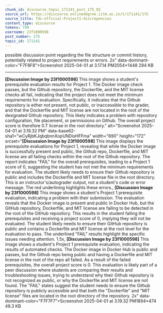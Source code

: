 ```yaml
---
chunk_id: discourse_topic_171141_post_175_02
source_url: https://discourse.onlinedegree.iitm.ac.in/t/171141/175
source_title: Tds-official-Project1-discrepencies
content_type: discourse
tokens: 749
username: 23f1000598
post_number: 175
topic_id: 171141
---
```


 possible discussion point regarding the file structure or commit history, potentially related to project requirements or errors. 2x" data-dominant-color="F7F8F8">Screenshot 2025-04-01 at 3.17.14 PM2054×1448 294 KB

---

**[Discussion Image by 23f1000598]** This image shows a student's prerequisite evaluation results for Project 1. The Docker image check passes, but the Github repository, the Dockerfile, and the MIT license checks all fail, indicating that the project does not meet the minimum requirements for evaluation. Specifically, it indicates that the Github repository is either not present, not public, or inaccessible to the grader, and that the Dockerfile and MIT license are not located in the root of the designated Github repository. This likely indicates a problem with repository configuration, file placement, or permissions on Github. The overall project score is therefore 0.T license in the root directory." alt="Screenshot 2025-04-01 at 3.19.32 PM" data-base62-sha1="wCyRjbKJqbqbnnXopUNDisHFFma" width="690" height="172" srcset="**[Discussion Image by 23f1000598]** This image displays the prerequisite evaluations for Project 1, revealing that while the Docker image is successfully present and public, the Github repo, Dockerfile, and MIT license are all failing checks within the root of the Github repository. The report indicates "FAIL" for the overall prerequisites, leading to a Project 1 score of 0, suggesting the student has not met the minimum requirements for evaluation. The student likely needs to ensure their Github repository is public and includes the Dockerfile and MIT license file in the root directory. This is an instructor's/autograder output, not a student's code or error message. The red underlining highlights these errors., **[Discussion Image by 23f1000598]** This image shows a student's Project 1 prerequisite evaluation, indicating a problem with their submission. The evaluation reveals that the Docker image is present and public in Docker Hub, but the GitHub repository, Dockerfile, and MIT license are failing to be detected in the root of the GitHub repository. This results in the student failing the prerequisites and receiving a project score of 0, implying they will not be evaluated. The student likely needs to ensure their GitHub repository is public and contains a Dockerfile and MIT license at the root level for the evaluation to pass. The underlined "FAIL" results highlight the specific issues needing attention. 1.5x, **[Discussion Image by 23f1000598]** This image shows a student's Project 1 prerequisite evaluation, indicating the results of automated checks. The Docker image in Docker Hub is public and passes, but the Github repo being public and having a Dockerfile and MIT license in the root of the repo all failed. As a result of the failed prerequisites, the overall project score is 0. This evaluation is likely part of a peer discussion where students are comparing their results and troubleshooting issues, trying to understand why their Github repository is not recognized as public, or why the Dockerfile and MIT license are not found. The "FAIL" states suggest the student needs to ensure the Github repository is publicly accessible and that both the "Dockerfile" and "MIT license" files are located in the root directory of the repository. 2x" data-dominant-color="F7F7F7">Screenshot 2025-04-01 at 3.19.32 PM1894×474 49.3 KB
